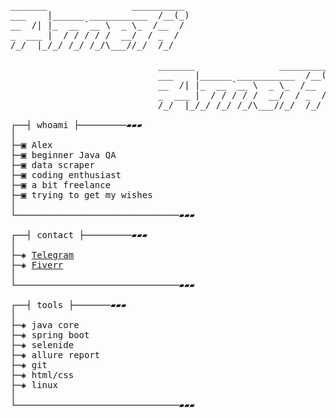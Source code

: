 <pre>

_______                __________                                  
___    |______ ___________  /__(_)                                 
__  /| |_  __ `__ \  _ \_  /__  /                                  
_  ___ |  / / / / /  __/  / _  /                                   
/_/  |_/_/ /_/ /_/\___//_/  /_/                                    
                                                                   
                            _______                __________      
                            ___    |______ ___________  /__(_)     
                            __  /| |_  __ `__ \  _ \_  /__  /      
                            _  ___ |  / / / / /  __/  / _  /       
                            /_/  |_/_/ /_/ /_/\___//_/  /_/        

┌──┤ whoami ├─────────▰▰▰
│
├─▣ Alex
├─▣ beginner Java QA
├─▣ data scraper
├─▣ coding enthusiast
├─▣ a bit freelance
├─▣ trying to get my wishes
│
└───────────────────────────────▰▰▰

┌──┤ contact ├─────────▰▰▰
│
├─◈ <a href="https://t.me/captainshou">Telegram</a>
├─◈ <a href="https://www.fiverr.com/s/ljYz9le">Fiverr</a>
│
└───────────────────────────────▰▰▰

┌──┤ tools ├───────▰▰▰
│
├─◈ java core
├─◈ spring boot
├─◈ selenide
├─◈ allure report
├─◈ git
├─◈ html/css
├─◈ linux
│
└───────────────────────────────▰▰▰
</pre>
